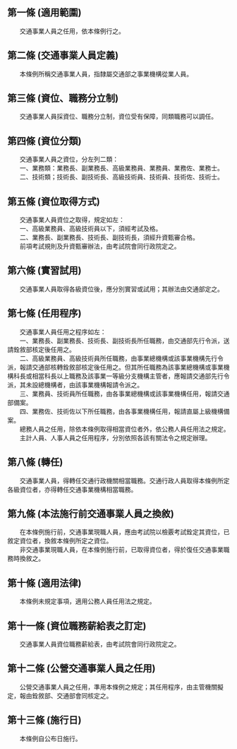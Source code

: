 第一條 (適用範圍)
-----------------
　　交通事業人員之任用，依本條例行之。  


第二條 (交通事業人員定義)
-------------------------
　　本條例所稱交通事業人員，指隸屬交通部之事業機構從業人員。  


第三條 (資位、職務分立制)
-------------------------
　　交通事業人員採資位、職務分立制，資位受有保障，同類職務可以調任。  


第四條 (資位分類)
-----------------
　　交通事業人員之資位，分左列二類：  
　　一、業務類：業務長、副業務長、高級業務員、業務員、業務佐、業務士。  
　　二、技術類；技術長、副技術長、高級技術員、技術員、技術佐、技術士。  


第五條 (資位取得方式)
---------------------
　　交通事業人員資位之取得，規定如左：  
　　一、高級業務員、高級技術員以下，須經考試及格。  
　　二、業務長、副業務長、技術長、副技術長，須經升資甄審合格。  
　　前項考試規則及升資甄審辦法，由考試院會同行政院定之。  


第六條 (實習試用)
-----------------
　　交通事業人員取得各級資位後，應分別實習或試用；其辦法由交通部定之。  


第七條 (任用程序)
-----------------
　　交通事業人員任用之程序如左：  
　　一、業務長、副業務長、技術長、副技術長所任職務，由交通部先行令派，送請銓敘部核定後任用之。  
　　二、高級業務員、高級技術員所任職務，由事業總機構或該事業機構先行令派，報請交通部核轉銓敘部核定後任用之。但其所任職務為該事業總機構或事業機構科長或相當科長以上職務及該事業一等級分支機構主管者，應報請交通部先行令派，其未設總機構者，由該事業機構報請令派之。  
　　三、業務員、技術員所任職務，由各事業總機構或該事業機構任用，報請交通部備案。  
　　四、業務佐、技術佐以下所任職務，由各事業機構任用，報請直屬上級機構備案。  
　　總務人員之任用，除依本條例取得相當資位者外，依公務人員任用法之規定。  
　　主計人員、人事人員之任用程序，分別依照各該有關法令之規定辦理。  


第八條 (轉任)
-------------
　　交通事業人員，得轉任交通行政機關相當職務。交通行政人員取得本條例所定各級資位者，亦得轉任交通事業機構相當職務。  


第九條 (本法施行前交通事業人員之換敘)
-------------------------------------
　　在本條例施行前，交通事業現職人員，應由考試院以檢覈考試銓定其資位，已敘定資位者，換敘本條例所定之資位。  
　　非交通事業現職人員，在本條例施行前，已取得資位者，得於復任交通事業職務時換敘之。  


第十條 (適用法律)
-----------------
　　本條例未規定事項，適用公務人員任用法之規定。  


第十一條 (資位職務薪給表之訂定)
-------------------------------
　　交通事業人員資位職務薪給表，由考試院會同行政院定之。  


第十二條 (公營交通事業人員之任用)
---------------------------------
　　公營交通事業人員之任用，準用本條例之規定；其任用程序，由主管機關擬定，報由銓敘部、交通部會同核定之。  


第十三條 (施行日)
-----------------
　　本條例自公布日施行。